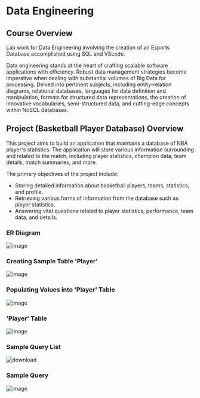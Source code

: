 # Data Engineering

## Course Overview 
Lab work for Data Engineering involving the creation of an Esports Database accomplished using SQL and VScode. 

Data engineering stands at the heart of crafting scalable software applications with efficiency. Robust data management strategies become imperative when dealing with substantial volumes of Big Data for processing. Delved into pertinent subjects, including entity-relation diagrams, relational databases, languages for data definition and manipulation, formats for structured data representations, the creation of innovative vocabularies, semi-structured data, and cutting-edge concepts within NoSQL databases.

## Project (Basketball Player Database) Overview
This project aims to build an application that maintains a database of NBA player's statistics. The application will store various information surrounding and related to the match, including player statistics, champion data, team details, match summaries, and more.

The primary objectives of the project include:

- Storing detailed information about basketball players, teams, statistics, and profile.
- Retrieving various forms of information from the database such as player statistics.
- Answering vital questions related to player statistics, performance, team data, and details.

### ER Diagram
![image](https://github.com/HamzaIqbal22/Database-Engineering/assets/81776951/f992b114-a58d-4d37-a228-0f421c688a6b)

### Creating Sample Table 'Player'
![image](https://github.com/HamzaIqbal22/Database-Engineering/assets/81776951/20e2678d-9efa-4d89-8d3d-434f971587cc)

### Populating Values into 'Player' Table
![image](https://github.com/HamzaIqbal22/Database-Engineering/assets/81776951/2905cdd7-be9a-44ac-87f2-49500ddf6ee6)

### 'Player' Table
![image](https://github.com/HamzaIqbal22/Database-Engineering/assets/81776951/0387f9a7-51bc-436b-bf66-c634db0e4c6c)

### Sample Query List
![download](https://github.com/HamzaIqbal22/Database-Engineering/assets/81776951/c8c63a5d-431e-4939-8664-1bfbb6bca603)

### Sample Query 
![image](https://github.com/HamzaIqbal22/Database-Engineering/assets/81776951/8d152c94-186f-4305-991a-0c1423348255)
